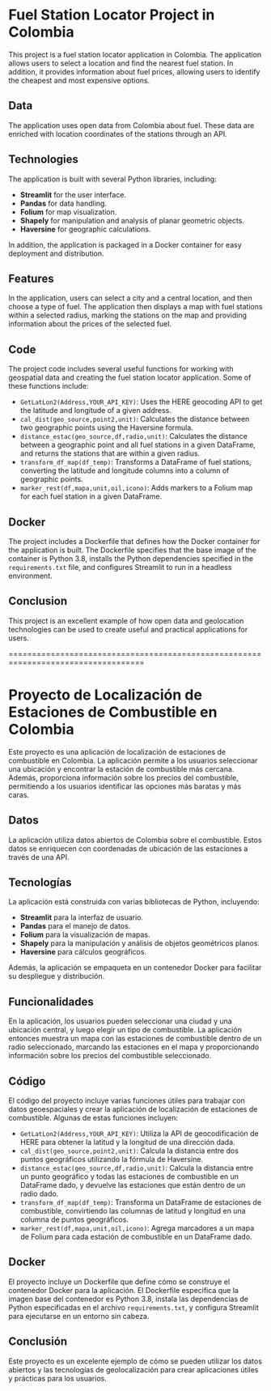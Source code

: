 # Fuel Station Locator Project in Colombia

This project is a fuel station locator application in Colombia. The application allows users to select a location and find the nearest fuel station. In addition, it provides information about fuel prices, allowing users to identify the cheapest and most expensive options.

## Data

The application uses open data from Colombia about fuel. These data are enriched with location coordinates of the stations through an API.

## Technologies

The application is built with several Python libraries, including:

- **Streamlit** for the user interface.
- **Pandas** for data handling.
- **Folium** for map visualization.
- **Shapely** for manipulation and analysis of planar geometric objects.
- **Haversine** for geographic calculations.

In addition, the application is packaged in a Docker container for easy deployment and distribution.

## Features

In the application, users can select a city and a central location, and then choose a type of fuel. The application then displays a map with fuel stations within a selected radius, marking the stations on the map and providing information about the prices of the selected fuel.

## Code

The project code includes several useful functions for working with geospatial data and creating the fuel station locator application. Some of these functions include:

- `GetLatLon2(Address,YOUR_API_KEY)`: Uses the HERE geocoding API to get the latitude and longitude of a given address.
- `cal_dist(geo_source,point2,unit)`: Calculates the distance between two geographic points using the Haversine formula.
- `distance_estac(geo_source,df,radio,unit)`: Calculates the distance between a geographic point and all fuel stations in a given DataFrame, and returns the stations that are within a given radius.
- `transform_df_map(df_temp)`: Transforms a DataFrame of fuel stations, converting the latitude and longitude columns into a column of geographic points.
- `marker_rest(df,mapa,unit,oil,icono)`: Adds markers to a Folium map for each fuel station in a given DataFrame.

## Docker

The project includes a Dockerfile that defines how the Docker container for the application is built. The Dockerfile specifies that the base image of the container is Python 3.8, installs the Python dependencies specified in the `requirements.txt` file, and configures Streamlit to run in a headless environment.

## Conclusion

This project is an excellent example of how open data and geolocation technologies can be used to create useful and practical applications for users. 


===================================================================================
# Proyecto de Localización de Estaciones de Combustible en Colombia

Este proyecto es una aplicación de localización de estaciones de combustible en Colombia. La aplicación permite a los usuarios seleccionar una ubicación y encontrar la estación de combustible más cercana. Además, proporciona información sobre los precios del combustible, permitiendo a los usuarios identificar las opciones más baratas y más caras.

## Datos

La aplicación utiliza datos abiertos de Colombia sobre el combustible. Estos datos se enriquecen con coordenadas de ubicación de las estaciones a través de una API.

## Tecnologías

La aplicación está construida con varias bibliotecas de Python, incluyendo:

- **Streamlit** para la interfaz de usuario.
- **Pandas** para el manejo de datos.
- **Folium** para la visualización de mapas.
- **Shapely** para la manipulación y análisis de objetos geométricos planos.
- **Haversine** para cálculos geográficos.

Además, la aplicación se empaqueta en un contenedor Docker para facilitar su despliegue y distribución.

## Funcionalidades

En la aplicación, los usuarios pueden seleccionar una ciudad y una ubicación central, y luego elegir un tipo de combustible. La aplicación entonces muestra un mapa con las estaciones de combustible dentro de un radio seleccionado, marcando las estaciones en el mapa y proporcionando información sobre los precios del combustible seleccionado.

## Código

El código del proyecto incluye varias funciones útiles para trabajar con datos geoespaciales y crear la aplicación de localización de estaciones de combustible. Algunas de estas funciones incluyen:

- `GetLatLon2(Address,YOUR_API_KEY)`: Utiliza la API de geocodificación de HERE para obtener la latitud y la longitud de una dirección dada.
- `cal_dist(geo_source,point2,unit)`: Calcula la distancia entre dos puntos geográficos utilizando la fórmula de Haversine.
- `distance_estac(geo_source,df,radio,unit)`: Calcula la distancia entre un punto geográfico y todas las estaciones de combustible en un DataFrame dado, y devuelve las estaciones que están dentro de un radio dado.
- `transform_df_map(df_temp)`: Transforma un DataFrame de estaciones de combustible, convirtiendo las columnas de latitud y longitud en una columna de puntos geográficos.
- `marker_rest(df,mapa,unit,oil,icono)`: Agrega marcadores a un mapa de Folium para cada estación de combustible en un DataFrame dado.

## Docker

El proyecto incluye un Dockerfile que define cómo se construye el contenedor Docker para la aplicación. El Dockerfile especifica que la imagen base del contenedor es Python 3.8, instala las dependencias de Python especificadas en el archivo `requirements.txt`, y configura Streamlit para ejecutarse en un entorno sin cabeza.

## Conclusión

Este proyecto es un excelente ejemplo de cómo se pueden utilizar los datos abiertos y las tecnologías de geolocalización para crear aplicaciones útiles y prácticas para los usuarios.
